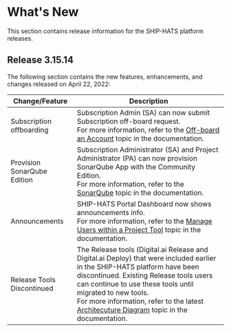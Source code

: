 # What's New

This section contains release information for the SHIP-HATS platform releases.

<!--## Release 3.15.15

this is where future content will appear.-->

## Release 3.15.14

The following section contains the new features, enhancements, and changes released on April 22, 2022:

| **Change/Feature** |**Description**|
|---|---|
|Subscription offboarding | Subscription Admin (SA) can now submit Subscription off-board request. <br>For more information, refer to the [Off-board an Account](https://docs.developer.tech.gov.sg/docs/ship-hats-documentation/#/manage-account) topic in the documentation.|
|Provision SonarQube Edition|Subscription Administrator (SA) and Project Administrator (PA) can now provision SonarQube App with the Community Edition. <br>For more information, refer to the [SonarQube](https://docs.developer.tech.gov.sg/docs/ship-hats-documentation/#/hats-sonarqube-overview) topic in the documentation.|
| Announcements | SHIP-HATS Portal Dashboard now shows announcements info. <br>For more information, refer to the [Manage Users within a Project Tool](https://docs.developer.tech.gov.sg/docs/ship-hats-documentation/#/manage-projects) topic in the documentation. |
|Release Tools Discontinued | The Release tools (Digital.ai Release and Digital.ai Deploy) that were included earlier in the SHIP-HATS platform have been discontinued. Existing Release tools users can continue to use these tools until migrated to new tools.<br> For more information, refer to the latest [Architecuture Diagram](https://docs.developer.tech.gov.sg/docs/ship-hats-documentation/#/architecture-diagram) topic in the documentation.